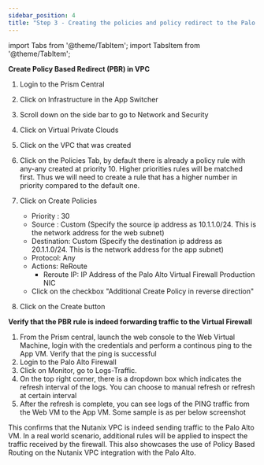 ```yaml
---
sidebar_position: 4
title: "Step 3 - Creating the policies and policy redirect to the Palo Alto Firewall"
---
```



import Tabs from '@theme/TabItem';
import TabsItem from '@theme/TabItem';

**Create Policy Based Redirect (PBR) in VPC**

1.  Login to the Prism Central 
2.  Click on Infrastructure in the App Switcher
3.  Scroll down on the side bar to go to Network and Security
4.  Click on Virtual Private Clouds
5.  Click on the VPC that was created
6.  Click on the Policies Tab, by default there is already a policy rule with any-any created at priority 10. Higher priorities rules will be matched first. Thus we will need to create a rule that has a higher number in priority compared to the default one. 
7.  Click on Create Policies
    -   Priority :      30 
    -   Source :        Custom  (Specify the source ip address as 10.1.1.0/24. This is the network address for the web subnet)
    -   Destination:    Custom  (Specify the destination ip address as 20.1.1.0/24. This is the network address for the app subnet)
    -   Protocol:       Any
    -   Actions:        ReRoute
        - Reroute IP:   IP Address of the Palo Alto Virtual Firewall Production NIC 
    -   Click on the checkbox "Additional Create Policy in reverse direction"

8.  Click on the Create button

**Verify that the PBR rule is indeed forwarding traffic to the Virtual Firewall**

1.  From the Prism central, launch the web console to the Web Virtual Machine, login with the credentials and perform a continous ping to the App VM. Verify that the ping is successful
2.  Login to the Palo Alto Firewall
3.  Click on Monitor, go to Logs-Traffic.
4.  On the top right corner, there is a dropdown box which indicates the refresh interval of the logs. You can choose to manual refresh or refresh at certain interval
5.  After the refresh is complete, you can see logs of the PING traffic from the Web VM to the App VM. Some sample is as per below screenshot


This confirms that the Nutanix VPC is indeed sending traffic to the Palo Alto VM. In a real world scenario, additional rules will be applied to inspect the traffic received by the firewall. This also showcases the use of Policy Based Routing on the Nutanix VPC integration with the Palo Alto.





